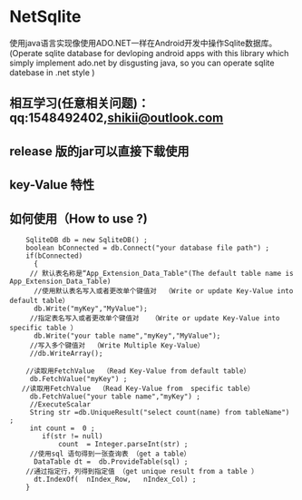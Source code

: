 ﻿# NetSqlite
使用java语言实现像使用ADO.NET一样在Android开发中操作Sqlite数据库。(Operate sqlite database for devloping android apps with this library which simply implement ado.net by disgusting java, so you can operate sqlite datebase in .net style )

## 相互学习(任意相关问题)：qq:1548492402,shikii@outlook.com

## release 版的jar可以直接下载使用 

## key-Value 特性

## 如何使用（How to use ?)
        SqliteDB db = new SqliteDB() ;
        boolean bConnected = db.Connect("your database file path") ;  
        if(bConnected)
          {
         // 默认表名称是“App_Extension_Data_Table"(The default table name is App_Extension_Data_Table)
          //使用默认表名写入或者更改单个键值对  （Write or update Key-Value into default table）
          db.Write("myKey","MyValue");
         //指定表名写入或者更改单个键值对   （Write or update Key-Value into  specific table ）
          db.Write("your table name","myKey","MyValue");
         //写入多个键值对  （Write Multiple Key-Value）
         //db.WriteArray();
        
        //读取用FetchValue  （Read Key-Value from default table）
         db.FetchValue("myKey") ;
       //读取用FetchValue  （Read Key-Value from  specific table）
         db.FetchValue("your table name","myKey") ;
         //ExecuteScalar
         String str =db.UniqueResult("select count(name) from tableName") ;
         int count =  0 ;
            if(str != null)
                count  = Integer.parseInt(str) ;
         //使用sql 语句得到一张查询表 （get a table） 
          DataTable dt =  db.ProvideTable(sql) ;
        //通过指定行，列得到指定值 （get unique result from a table ）
          dt.IndexOf(  nIndex_Row,   nIndex_Col) ;
        }
